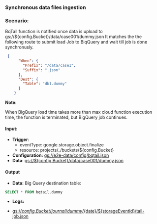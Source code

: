### Synchronous data files ingestion

### Scenario:

BqTail function is notified once data is upload to gs://${config.Bucket}/data/case001/dummy.json
It matches the the following route to submit load Job to BiqQuery and wait till job is done synchronusly.

```json
 {
      "When": {
        "Prefix": "/data/case1",
        "Suffix": ".json"
      },
      "Dest": {
        "Table": "db1.dummy"
      }
    }
```



**Note:**

When BigQuery load time takes more than max cloud function execution time, the function is terminated, but BigQuery job continues.

#### Input:

* **Trigger**:
    - eventType: google.storage.object.finalize
    - resource: projects/_/buckets/${config.Bucket}
* **Configuration:** [gs://e2e-data/config/bqtail.json](../../../config/bqtail.json)
* **Data**: [gs://${config.Bucket}/data/case001/dummy.json](data/trigger/dummy.json)


#### Output

* **Data:**
Big Query destination table:

```sql
SELECT * FROM bqtail.dummy
```
 
* **Logs:** 

- [gs://${config.Bucket}/journal/dummy/${date}/${storageEventId}/tail-job.json](data/expect/journal/tail-job.json)